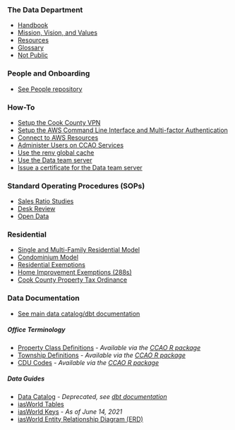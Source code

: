 ### The Data Department

* [Handbook](Handbook/Handbook.md)
* [Mission, Vision, and Values](Handbook/Mission-Vision-Values.md)
* [Resources](Handbook/Resources.md)
* [Glossary](Handbook/Glossary.md)
* [Not Public](Handbook/Not-Public.md)

### People and Onboarding

* [See People repository](https://github.com/ccao-data/people)

### How-To

* [Setup the Cook County VPN](How-To/Setup-the-Cook-County-VPN.md)
* [Setup the AWS Command Line Interface and Multi-factor Authentication](How-To/Setup-the-AWS-Command-Line-Interface-and-Multi-factor-Authentication.md)
* [Connect to AWS Resources](How-To/Connect-to-AWS-Resources.md)
* [Administer Users on CCAO Services](How-To/Administer-Users-on-CCAO-Services.md)
* [Use the renv global cache](How-To/Use-the-renv-global-cache.md)
* [Use the Data team server](How-To/Use-the-Data-team-server.md)
* [Issue a certificate for the Data team server](How-To/Issue-a-certificate-for-the-data-team-server.md)

### Standard Operating Procedures (SOPs)

* [Sales Ratio Studies](SOPs/Sales-Ratio-Studies.md)
* [Desk Review](SOPs/Desk-Review.md)
* [Open Data](SOPs/Open-Data.md)

### Residential

* [Single and Multi-Family Residential Model](https://github.com/ccao-data/model-res-avm)
* [Condominium Model](https://github.com/ccao-data/ccao-condo-avm)
* [Residential Exemptions](Residential/Residential-Exemptions.md)
* [Home Improvement Exemptions (288s)](Residential/Home-Improvement-Exemptions.md)
* [Cook County Property Tax Ordinance](https://library.municode.com/il/cook_county/codes/code_of_ordinances?nodeId=PTIGEOR_CH74TA_ARTIIREPRTA)

### Data Documentation

- [See main data catalog/dbt documentation](https://ccao-data.github.io/data-architecture)

##### Office Terminology

* [Property Class Definitions](Data/Class-Definitions.pdf) - *Available via the [CCAO R package](https://github.com/ccao-data/ccao)*
* [Township Definitions](Data/Townships.md) - *Available via the [CCAO R package](https://github.com/ccao-data/ccao)*
* [CDU Codes](Data/CDU-Codes.md) - *Available via the [CCAO R package](https://github.com/ccao-data/ccao)*

##### Data Guides

* [Data Catalog](Data/Data-Catalog.xlsx) - *Deprecated, see [dbt documentation](https://ccao-data.github.io/data-architecture)*
* [iasWorld Tables](Data/iasWorld-Tables.xlsx)
* [iasWorld Keys](Data/iasWorld-PK-FK-2021-06-14.xlsx) - *As of June 14, 2021*
* [iasWorld Entity Relationship Diagram (ERD)](Data/iasWorld-ERD.pdf)
